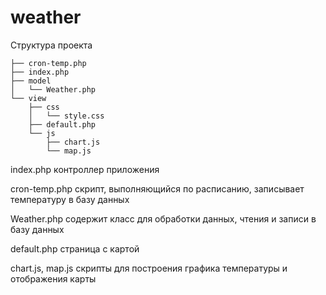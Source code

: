 # weather

Структура проекта
```
├── cron-temp.php
├── index.php
├── model
│   └── Weather.php
└── view
    ├── css
    │   └── style.css
    ├── default.php
    └── js
        ├── chart.js
        └── map.js
```
index.php контроллер приложения

cron-temp.php скрипт, выполняющийся по расписанию, записывает температуру в базу данных

Weather.php содержит класс для обработки данных, чтения и записи в базу данных

default.php страница с картой

chart.js, map.js скрипты для построения графика температуры и отображения карты
